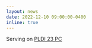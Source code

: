 ```yaml
---
layout: news
date: 2022-12-10 09:00:00-0400
inline: true
---
```



Serving on [PLDI 23
PC](https://pldi23.sigplan.org/committee/pldi-2023-pldi-review-committee)
